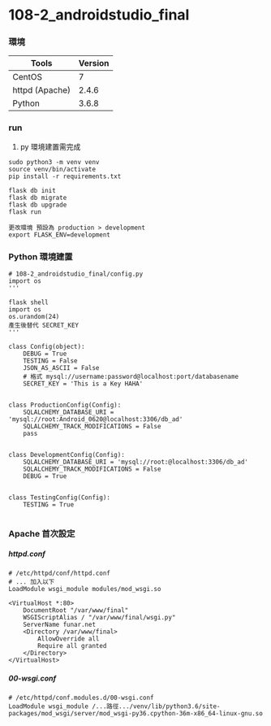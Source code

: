 # 108-2_androidstudio_final

### 環境

| Tools          | Version |
| -------------- | ------- |
| CentOS         | 7       |
| httpd (Apache) | 2.4.6   |
| Python         | 3.6.8   |

### run

1. py 環境建置需完成
```
sudo python3 -m venv venv
source venv/bin/activate
pip install -r requirements.txt

flask db init
flask db migrate
flask db upgrade
flask run

更改環境 預設為 production > development
export FLASK_ENV=development
```
### Python 環境建置

```
# 108-2_androidstudio_final/config.py
import os
'''

flask shell
import os
os.urandom(24)
產生後替代 SECRET_KEY 
'''

class Config(object):
    DEBUG = True
    TESTING = False
    JSON_AS_ASCII = False
    # 格式 mysql://username:password@localhost:port/databasename
    SECRET_KEY = 'This is a Key HAHA'


class ProductionConfig(Config):
    SQLALCHEMY_DATABASE_URI = 'mysql://root:Android_0620@localhost:3306/db_ad'
    SQLALCHEMY_TRACK_MODIFICATIONS = False
    pass


class DevelopmentConfig(Config):
    SQLALCHEMY_DATABASE_URI = 'mysql://root:@localhost:3306/db_ad'
    SQLALCHEMY_TRACK_MODIFICATIONS = False
    DEBUG = True


class TestingConfig(Config):
    TESTING = True


```

### Apache 首次設定

##### httpd.conf
```
# /etc/httpd/conf/httpd.conf
# ... 加入以下
LoadModule wsgi_module modules/mod_wsgi.so

<VirtualHost *:80>
    DocumentRoot "/var/www/final"
    WSGIScriptAlias / "/var/www/final/wsgi.py"
    ServerName funar.net
    <Directory /var/www/final>
        AllowOverride all
        Require all granted
    </Directory>
</VirtualHost>
```
##### 00-wsgi.conf
```
# /etc/httpd/conf.modules.d/00-wsgi.conf
LoadModule wsgi_module /...路徑.../venv/lib/python3.6/site-packages/mod_wsgi/server/mod_wsgi-py36.cpython-36m-x86_64-linux-gnu.so 
```

